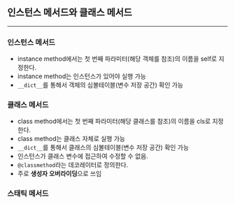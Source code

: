 ## 인스턴스 메서드와 클래스 메서드

---

### 인스턴스 메서드
* instance method에서는 첫 번째 파라미터(해당 객체를 참조)의 이름을 self로 지정한다.
* instance method는 인스턴스가 있어야 실행 가능
* `__dict__`를 통해서 객체의 심볼테이블(변수 저장 공간) 확인 가능


### 클래스 메서드
* class method에서는 첫 번째 파라미터(해당 클래스를 참조)의 이름을 cls로 지정한다.
* class method는 클래스 자체로 실행 가능
* `__dict__`를 통해서 클래스의 심볼테이블(변수 저장 공간) 확인 가능
* 인스턴스가 클래스 변수에 접근하여 수정할 수 없음.
* `@classmethod`라는 데코레이터로 정의한다.
* 주로 <strong>생성자 오버라이딩</strong>으로 쓰임

### 스태틱 메서드
